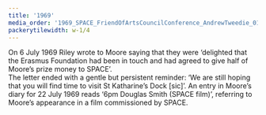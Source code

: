 ```yaml
---
title: '1969'
media_order: '1969_SPACE_FriendOfArtsCouncilConference_AndrewTweedie_01.jpg,1969_SPACE_FriendOfArtsCouncilConference_AndrewTweedie_02.jpg,1969_SPACE_FriendOfArtsCouncilConference_AndrewTweedie_03.jpg,1969_SPACE_FriendsOfTheArtsCouncil.jpg,1969_SPACE_RasheedAraeenChakras_01.jpg,1969_SPACE_RasheedAraeenChakras_02.jpg,1969_SPACE_RasheedAraeenWaterdiscs.jpg,1969_SPACE_ReferenceVSIRecord_LettyMooring.jpg'
packerytilewidth: w-1/4
---
```


On 6 July 1969 Riley wrote to Moore saying that they were 
‘delighted that the Erasmus Foundation had been in touch and had agreed to give half of Moore’s prize money to SPACE’.  
The letter ended with a gentle but persistent reminder: ‘We are still hoping that you will find time to visit St Katharine’s Dock [sic]’. An entry in Moore’s diary for 22 July 1969 reads ‘6pm Douglas Smith (SPACE film)’, referring to Moore’s appearance in a film commissioned by SPACE. 
